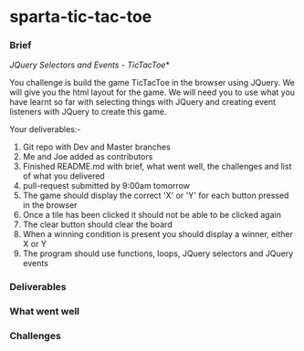 # sparta-tic-tac-toe

### Brief
*JQuery Selectors and Events - TicTacToe**

You challenge is build the game TicTacToe in the browser using JQuery. We will give you the html layout for the game. We will need you to use what you have learnt so far with selecting things with JQuery and creating event listeners with JQuery to create this game.

Your deliverables:-

1. Git repo with Dev and Master branches
2. Me and Joe added as contributors
3. Finished README.md with brief, what went well, the challenges and list of what you delivered
4. pull-request submitted by 9:00am tomorrow
5. The game should display the correct 'X' or 'Y' for each button pressed in the browser
6. Once a tile has been clicked it should not be able to be clicked again
7. The clear button should clear the board
8. When a winning condition is present you should display a winner, either X or Y
9. The program should use functions, loops, JQuery selectors and JQuery events

### Deliverables


### What went well


### Challenges
